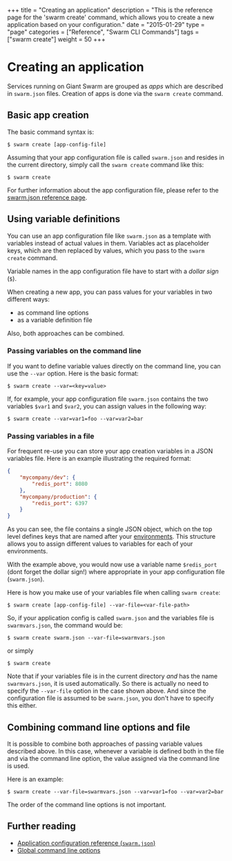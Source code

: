 +++
title = "Creating an application"
description = "This is the reference page for the 'swarm create' command, which allows you to create a new application based on your configuration."
date = "2015-01-29"
type = "page"
categories = ["Reference", "Swarm CLI Commands"]
tags = ["swarm create"]
weight = 50
+++

# Creating an application

Services running on Giant Swarm are grouped as *apps* which are described in `swarm.json` files. Creation of apps is done via the `swarm create` command.

## Basic app creation

The basic command syntax is:

```nohighlight
$ swarm create [app-config-file]
```

Assuming that your app configuration file is called `swarm.json` and resides in the current directory, simply call the `swarm create` command like this:

```nohighlight
$ swarm create
```

For further information about the app configuration file, please refer to the [swarm.json reference page](/reference/swarm-json/).

<!-- TODO: Explain what this actually does in the background or alternatively link to the architecture overview article which explains this in more detail. -->

## Using variable definitions

You can use an app configuration file like `swarm.json` as a template with variables instead of actual values in them. Variables act as placeholder keys, which are then replaced by values, which you pass to the `swarm create` command.

Variable names in the app configuration file have to start with a *dollar sign* (`$`).

When creating a new app, you can pass values for your variables in two different ways:

 * as command line options
 * as a variable definition file

Also, both approaches can be combined.

### Passing variables on the command line

If you want to define variable values directly on the command line, you can use the `--var` option. Here is the basic format:

```nohighlight
$ swarm create --var=<key=value>
```

If, for example, your app configuration file `swarm.json` contains the two variables `$var1` and `$var2`, you can assign values in the following way:

```nohighlight
$ swarm create --var=var1=foo --var=var2=bar
```

### Passing variables in a file

For frequent re-use you can store your app creation variables in a JSON variables file. Here is an example illustrating the required format:

```json
{
    "mycompany/dev": {
        "redis_port": 8080
    },
    "mycompany/production": {
        "redis_port": 6397
    }
}
```

As you can see, the file contains a single JSON object, which on the top level defines keys that are named after your [environments](/reference/cli/env/). This structure allows you to assign different values to variables for each of your environments.

With the example above, you would now use a variable name `$redis_port` (dont forget the dollar sign!) where appropriate in your app configuration file (`swarm.json`).

Here is how you make use of your variables file when calling `swarm create`:

```nohighlight
$ swarm create [app-config-file] --var-file=<var-file-path>
```

So, if your application config is called `swarm.json` and the variables file is `swarmvars.json`, the command would be:

```nohighlight
$ swarm create swarm.json --var-file=swarmvars.json
```

or simply

```nohighlight
$ swarm create
```

Note that if your variables file is in the current directory _and_ has the name `swarmvars.json`, it is used automatically. So there is actually no need to specify the `--var-file` option in the case shown above. And since the configuration file is assumed to be `swarm.json`, you don't have to specify this either.

## Combining command line options and file

It is possible to combine both approaches of passing variable values described above. In this case, whenever a variable is defined both in the file and via the command line option, the value assigned via the command line is used.

Here is an example:

```nohighlight
$ swarm create --var-file=swarmvars.json --var=var1=foo --var=var2=bar
```

The order of the command line options is not important.

## Further reading

* [Application configuration reference (`swarm.json`)](/reference/swarm-json/)
* [Global command line options](/reference/cli/global-options/)
